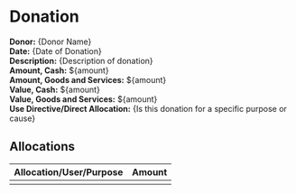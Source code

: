 # Donation

**Donor:** {Donor Name}  
**Date:** {Date of Donation}  
**Description:** {Description of donation}  
**Amount, Cash:** ${amount}  
**Amount, Goods and Services:** ${amount}  
**Value, Cash:** ${amount}  
**Value, Goods and Services:** ${amount}  
**Use Directive/Direct Allocation:** {Is this donation for a specific purpose or cause}  

## Allocations

| Allocation/User/Purpose | Amount |
| ----------------------- | ------ |
|                         |        |
